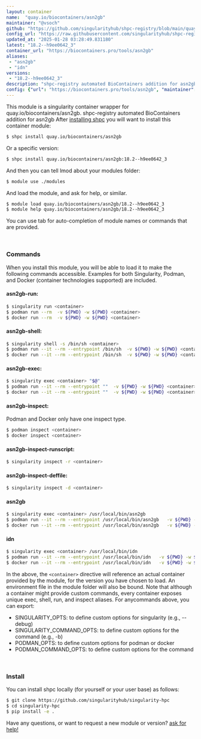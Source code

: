 ```yaml
---
layout: container
name:  "quay.io/biocontainers/asn2gb"
maintainer: "@vsoch"
github: "https://github.com/singularityhub/shpc-registry/blob/main/quay.io/biocontainers/asn2gb/container.yaml"
config_url: "https://raw.githubusercontent.com/singularityhub/shpc-registry/main/quay.io/biocontainers/asn2gb/container.yaml"
updated_at: "2025-01-28 03:28:49.831180"
latest: "18.2--h9ee0642_3"
container_url: "https://biocontainers.pro/tools/asn2gb"
aliases:
 - "asn2gb"
 - "idn"
versions:
 - "18.2--h9ee0642_3"
description: "shpc-registry automated BioContainers addition for asn2gb"
config: {"url": "https://biocontainers.pro/tools/asn2gb", "maintainer": "@vsoch", "description": "shpc-registry automated BioContainers addition for asn2gb", "latest": {"18.2--h9ee0642_3": "sha256:7a3836210bc32927642f0862f060cde4edb7aad26651b236e914753ba10ac663"}, "tags": {"18.2--h9ee0642_3": "sha256:7a3836210bc32927642f0862f060cde4edb7aad26651b236e914753ba10ac663"}, "docker": "quay.io/biocontainers/asn2gb", "aliases": {"asn2gb": "/usr/local/bin/asn2gb", "idn": "/usr/local/bin/idn"}}
---
```


This module is a singularity container wrapper for quay.io/biocontainers/asn2gb.
shpc-registry automated BioContainers addition for asn2gb
After [installing shpc](#install) you will want to install this container module:


```bash
$ shpc install quay.io/biocontainers/asn2gb
```

Or a specific version:

```bash
$ shpc install quay.io/biocontainers/asn2gb:18.2--h9ee0642_3
```

And then you can tell lmod about your modules folder:

```bash
$ module use ./modules
```

And load the module, and ask for help, or similar.

```bash
$ module load quay.io/biocontainers/asn2gb/18.2--h9ee0642_3
$ module help quay.io/biocontainers/asn2gb/18.2--h9ee0642_3
```

You can use tab for auto-completion of module names or commands that are provided.

<br>

### Commands

When you install this module, you will be able to load it to make the following commands accessible.
Examples for both Singularity, Podman, and Docker (container technologies supported) are included.

#### asn2gb-run:

```bash
$ singularity run <container>
$ podman run --rm  -v ${PWD} -w ${PWD} <container>
$ docker run --rm  -v ${PWD} -w ${PWD} <container>
```

#### asn2gb-shell:

```bash
$ singularity shell -s /bin/sh <container>
$ podman run --it --rm --entrypoint /bin/sh  -v ${PWD} -w ${PWD} <container>
$ docker run --it --rm --entrypoint /bin/sh  -v ${PWD} -w ${PWD} <container>
```

#### asn2gb-exec:

```bash
$ singularity exec <container> "$@"
$ podman run --it --rm --entrypoint ""  -v ${PWD} -w ${PWD} <container> "$@"
$ docker run --it --rm --entrypoint ""  -v ${PWD} -w ${PWD} <container> "$@"
```

#### asn2gb-inspect:

Podman and Docker only have one inspect type.

```bash
$ podman inspect <container>
$ docker inspect <container>
```

#### asn2gb-inspect-runscript:

```bash
$ singularity inspect -r <container>
```

#### asn2gb-inspect-deffile:

```bash
$ singularity inspect -d <container>
```


#### asn2gb

```bash
$ singularity exec <container> /usr/local/bin/asn2gb
$ podman run --it --rm --entrypoint /usr/local/bin/asn2gb   -v ${PWD} -w ${PWD} <container> -c " $@"
$ docker run --it --rm --entrypoint /usr/local/bin/asn2gb   -v ${PWD} -w ${PWD} <container> -c " $@"
```


#### idn

```bash
$ singularity exec <container> /usr/local/bin/idn
$ podman run --it --rm --entrypoint /usr/local/bin/idn   -v ${PWD} -w ${PWD} <container> -c " $@"
$ docker run --it --rm --entrypoint /usr/local/bin/idn   -v ${PWD} -w ${PWD} <container> -c " $@"
```



In the above, the `<container>` directive will reference an actual container provided
by the module, for the version you have chosen to load. An environment file in the
module folder will also be bound. Note that although a container
might provide custom commands, every container exposes unique exec, shell, run, and
inspect aliases. For anycommands above, you can export:

 - SINGULARITY_OPTS: to define custom options for singularity (e.g., --debug)
 - SINGULARITY_COMMAND_OPTS: to define custom options for the command (e.g., -b)
 - PODMAN_OPTS: to define custom options for podman or docker
 - PODMAN_COMMAND_OPTS: to define custom options for the command

<br>

### Install

You can install shpc locally (for yourself or your user base) as follows:

```bash
$ git clone https://github.com/singularityhub/singularity-hpc
$ cd singularity-hpc
$ pip install -e .
```

Have any questions, or want to request a new module or version? [ask for help!](https://github.com/singularityhub/singularity-hpc/issues)